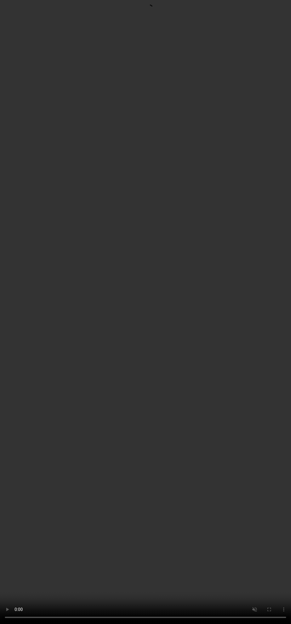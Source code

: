 ```yaml
---
title: Mario in Motion
comments: true
layout: default
description: Use JavaScript without external libararies to animate Mario moving across screen.
permalink: /background
image: /images/mario_animation.png
categories: []
tags: [javascript]
---
```


{% include home.html %}

{% assign sprite_file = site.baseurl | append: page.image %}  <!--- Liquid concatentation --->
{% assign hash = site.data.mario_metadata %}  <!--- Liquid list variable created from file containing mario metatdata for sprite --->
{% assign pixels = 256 %} <!--- Liquid integer assignment --->

<!--- HTML for page contains <p> tag named "mario" and class properties for a "sprite"  -->

  
<div class="video-container">
  <video autoplay muted loop id="myVideo">
    <source src="images/background.mp4" type="video/mp4">
  </video>
  <div class="overlay-content">
  <p id="mario" class="sprite"></p>
    <!-- Your overlay content, such as text or buttons -->
  </div>
</div>
<!--- Embedded Cascading Style Sheet (CSS) rules, defines how HTML elements look --->
<style>
  .video-container {
  position: fixed;
  top: 0;
  left: 0;
  width: 100%;
  height: 100%;
  overflow: hidden;
}
#myVideo {
  position: absolute;
  top: 0;
  left: 0;
  width: 100%;
  height: 100%;
  object-fit: cover;
}
.overlay-content {
  position: absolute;
  top: 50%;
  left: 50%;
  transform: translate(-50%, -50%);
  /* Add styles for your overlay content */
}
  /* CSS style rules for the elements id and class above...
  */
  .sprite {
    height: {{pixels}}px;
    width: {{pixels}}px;
    background-image: url('{{sprite_file}}');
    background-repeat: no-repeat;
  }
  /* background position of sprite element */
  #mario {
    background-position: calc({{animations[0].col}} * {{pixels}} * -1px) calc({{animations[0].row}} * {{pixels}} * -1px);
    left:500px;
  }

</style>

<!--- Embedded executable code--->
<script>
  ////////// convert yml hash to javascript key value objects /////////

  var obj = {}; // key, value object
  {% for key in hash %}  
  
  var key = "{{key | first}}"  // key
  var values = {} //values
  values["row"] = {{key.row}}
  values["col"] = {{key.col}}
  values["frames"] = {{key.frames}}
  obj[key] = values; // key, values added

  {% endfor %}


  ////////// global variables /////////

  var tID; //capture setInterval() task ID
  var positionX = 0; // current position of sprite in X direction
  var currentSpeed = 0;
  const mario = document.getElementById("mario"); //HTML element of sprite
  const pixels = {{pixels}}; //pixel offset of images in the sprite, set by liquid constant
  const interval = 100; //animation time interval

  ////////// animation control /////////
  mario.style.position = "absolute";  //set sprite to move idependent of other elements on screen

  //animation controller
  function startAnimate(obj, speed) {
    var frame = 0;
    var row = obj["row"] * pixels;
    currentSpeed = speed;

    //setInterval function for animation 
    tID = setInterval(() => { //tID is set to capture task ID
      //// animation function ////

      //animate sprite
      col = (frame + obj["col"]) * pixels;  //calculate col position
      mario.style.backgroundPosition = `-${col}px -${row}px`; //update frame
      mario.style.left = `${positionX}px`; //move element on X

      //next X position
      positionX += speed;  
      //next Frame, modulo recycles index based on number of frames
      frame = (frame + 1) % obj["frames"]; 

      //viewport follows sprite
      const viewportWidth = window.innerWidth;
      if (positionX > viewportWidth - pixels) {
        document.documentElement.scrollLeft = positionX - viewportWidth + pixels;  //scroll
      }
    }, interval); //time setting of interval
  }

  //animation ends by stopping task
  function stopAnimate() {  
    clearInterval(tID); //clear setInterval function using task ID
  } 


  ////////// event control /////////

  //key events that enable animations
  window.addEventListener("keydown", (event) => {
    if (event.key === "ArrowRight") {
      event.preventDefault(); // prevent default browser action
      if (event.repeat) { //on hold key
        stopAnimate();
        startAnimate(obj["Cheer"],0);  //rest animation 
      } else { //on tap key
        if (currentSpeed === 0) { // if at rest, go to walking
          stopAnimate();
          startAnimate(obj["Walk"],3);  //walking animation
        } else if (currentSpeed === 3) { // if walking, go to running
          stopAnimate();
          startAnimate(obj["Run1"],6);  //running animation
        }
      }
    } else if (event.key === "ArrowLeft") {
      event.preventDefault(); // prevent default browser action
      if (event.repeat) { //on hold key
        // stop animation 
        stopAnimate();
      } else { //on tap key
        stopAnimate();
        startAnimate(obj["Puff"],0); //resting animation
      }
    }
  });

  //touch events that enable animations
  window.addEventListener("touchstart", (event) => {
    event.preventDefault(); // prevent default browser action
    if (event.touches[0].clientX > window.innerWidth / 2) {
      // move right
      if (currentSpeed === 0) { // if at rest, go to walking
        stopAnimate();
        startAnimate(obj["Walk"],3);  //walking animation
      } else if (currentSpeed === 3) { // if walking, go to running
        stopAnimate();
        startAnimate(obj["Run1"],6);  //running animation
      }
    } else {
      // move left
      stopAnimate();
      startAnimate(obj["Puff"],0); //resting animation
    }
  });

  //stop animation on window blur
  window.addEventListener("blur", () => {
    stopAnimate();
  });

  //start animation on window focus
  window.addEventListener("focus", () => {
    stopAnimate();
    startAnimate(obj["Flip"],0);
  });

  //start animation on page load or page refresh
  document.addEventListener("DOMContentLoaded", () => {
    // adjust sprite size for high pixel density devices
    const scale = window.devicePixelRatio;
    const sprite = document.querySelector(".sprite");
    sprite.style.transform = `scale(${0.2 * scale})`;
    startAnimate(obj["Rest"],0);
  });

</script>
